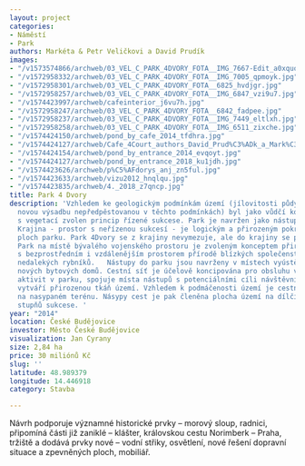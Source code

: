 ```yaml
---
layout: project
categories:
- Náměstí
- Park
authors: Markéta & Petr Veličkovi a David Prudík
images:
- "/v1573574866/archweb/03_VEL_C_PARK_4DVORY_FOTA__IMG_7667-Edit_a0xquo.jpg"
- "/v1572958332/archweb/03_VEL_C_PARK_4DVORY_FOTA__IMG_7005_qpmoyk.jpg"
- "/v1572958301/archweb/03_VEL_C_PARK_4DVORY_FOTA__6825_hvdjgr.jpg"
- "/v1572958257/archweb/03_VEL_C_PARK_4DVORY_FOTA__IMG_6847_vzi9u7.jpg"
- "/v1574423997/archweb/cafeinterior_j6vu7h.jpg"
- "/v1572958247/archweb/03_VEL_C_PARK_4DVORY_FOTA__6842_fadpee.jpg"
- "/v1572958237/archweb/03_VEL_C_PARK_4DVORY_FOTA__IMG_7449_eltlxh.jpg"
- "/v1572958258/archweb/03_VEL_C_PARK_4DVORY_FOTA__IMG_6511_zixche.jpg"
- "/v1574424150/archweb/pond_by_cafe_2014_tfdhra.jpg"
- "/v1574424127/archweb/Cafe_4Court_authors_David_Prud%C3%ADk_a_Mark%C3%A9ta_a_Petr_Veli%C4%8Dkovi_kfzbrk.jpg"
- "/v1574424154/archweb/pond_by_entrance_2014_evqoyt.jpg"
- "/v1574424127/archweb/pond_by_entrance_2018_ku1jdh.jpg"
- "/v1574423626/archweb/p%C5%AFdorys_anj_zn5ful.jpg"
- "/v1574423633/archweb/vizu2012_hnqlqu.jpg"
- "/v1574423835/archweb/4._2018_z7qncp.jpg"
title: Park 4 Dvory
description: 'Vzhledem ke geologickým podmínkám území (jílovitosti půdy, která udusí
  novou výsadbu nepředpěstovanou v těchto podmínkách) byl jako vůdčí koncept práce
  s vegetací zvolen princip řízené sukcese. Park je navržen jako nástup do krajiny.
  Krajina - prostor s neřízenou sukcesí - je logickým a přirozeným pokračováním sukcesních
  ploch parku. Park 4Dvory se z krajiny nevymezuje, ale do krajiny se postupně „noří“.
  Park na místě bývalého vojenského prostoru je zvoleným konceptem přirozeně propojen
  s bezprostředním i vzdálenějším prostorem přírodě blízkých společenstev i ekosystémem
  nedalekých rybníků.   Nástupy do parku jsou navrženy v místech vyústění ulic budoucích
  nových bytových domů. Cestní síť je účelově koncipována pro obsluhu všech potřebných
  aktivit v parku, spojuje místa nástupů s potenciálními cíli návštěvníků parku a
  vytváří přirozenou tkáň území. Vzhledem k podmáčenosti území je cestní síť založena
  na nasypaném terénu. Násypy cest je pak členěna plocha území na dílčí plochy jednotlivých
  stupňů sukcese. '
year: "2014"
location: České Budějovice
investor: Město České Budějovice
visualization: Jan Cyrany
size: 2,84 ha
price: 30 miliónů Kč
slug: ''
latitude: 48.989379
longitude: 14.446918
category: Stavba

---
```

Návrh podporuje významné historické prvky – morový sloup, radnici, připomíná části již zaniklé – klášter, královskou cestu Norimberk – Praha, tržiště a dodává prvky nové – vodní střiky, osvětlení, nové řešení dopravní situace a zpevněných ploch, mobiliář.